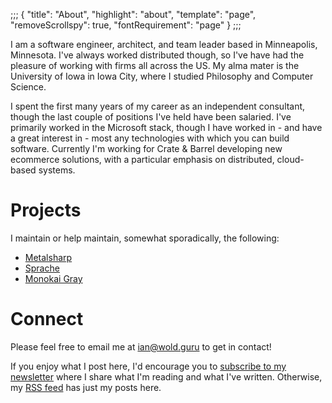 ;;;
{
	"title": "About",
	"highlight": "about",
	"template": "page",
	"removeScrollspy": true,
	"fontRequirement": "page"
}
;;;

I am a software engineer, architect, and team leader based in Minneapolis, Minnesota. I've always worked distributed though, so I've have had the pleasure of working with firms all across the US. My alma mater is the University of Iowa in Iowa City, where I studied Philosophy and Computer Science.

I spent the first many years of my career as an independent consultant, though the last couple of positions I've held have been salaried. I've primarily worked in the Microsoft stack, though I have worked in - and have a great interest in - most any technologies with which you can build software. Currently I'm working for Crate & Barrel developing new ecommerce solutions, with a particular emphasis on distributed, cloud-based systems.

# Projects

I maintain or help maintain, somewhat sporadically, the following:

* [Metalsharp](https://github.com/IanWold/Metalsharp)
* [Sprache](https://github.com/sprache/Sprache)
* [Monokai Gray](https://github.com/IanWold/MonokaiGray)

# Connect

Please feel free to email me at [ian@wold.guru](mailto:ian@wold.guru?subject=Hello) to get in contact!

If you enjoy what I post here, I'd encourage you to [subscribe to my newsletter](https://buttondown.email/ianwold) where I share what I'm reading and what I've written. Otherwise, my [RSS feed](https://ian.wold.guru/feed.xml) has just my posts here.
